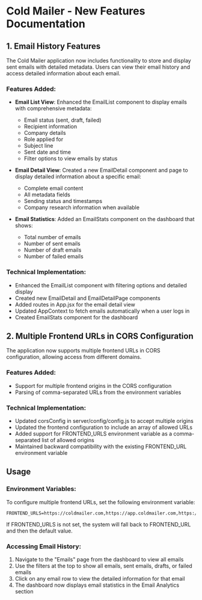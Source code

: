 # Cold Mailer - New Features Documentation

## 1. Email History Features

The Cold Mailer application now includes functionality to store and display sent emails with detailed metadata. Users can view their email history and access detailed information about each email.

### Features Added:

- **Email List View**: Enhanced the EmailList component to display emails with comprehensive metadata:
  - Email status (sent, draft, failed)
  - Recipient information
  - Company details
  - Role applied for
  - Subject line
  - Sent date and time
  - Filter options to view emails by status

- **Email Detail View**: Created a new EmailDetail component and page to display detailed information about a specific email:
  - Complete email content
  - All metadata fields
  - Sending status and timestamps
  - Company research information when available

- **Email Statistics**: Added an EmailStats component on the dashboard that shows:
  - Total number of emails
  - Number of sent emails
  - Number of draft emails
  - Number of failed emails

### Technical Implementation:

- Enhanced the EmailList component with filtering options and detailed display
- Created new EmailDetail and EmailDetailPage components
- Added routes in App.jsx for the email detail view
- Updated AppContext to fetch emails automatically when a user logs in
- Created EmailStats component for the dashboard

## 2. Multiple Frontend URLs in CORS Configuration

The application now supports multiple frontend URLs in CORS configuration, allowing access from different domains.

### Features Added:

- Support for multiple frontend origins in the CORS configuration
- Parsing of comma-separated URLs from the environment variables

### Technical Implementation:

- Updated corsConfig in server/config/config.js to accept multiple origins
- Updated the frontend configuration to include an array of allowed URLs
- Added support for FRONTEND_URLS environment variable as a comma-separated list of allowed origins
- Maintained backward compatibility with the existing FRONTEND_URL environment variable

## Usage

### Environment Variables:

To configure multiple frontend URLs, set the following environment variable:

```
FRONTEND_URLS=https://coldmailer.com,https://app.coldmailer.com,https://staging.coldmailer.com
```

If FRONTEND_URLS is not set, the system will fall back to FRONTEND_URL and then the default value.

### Accessing Email History:

1. Navigate to the "Emails" page from the dashboard to view all emails
2. Use the filters at the top to show all emails, sent emails, drafts, or failed emails
3. Click on any email row to view the detailed information for that email
4. The dashboard now displays email statistics in the Email Analytics section
